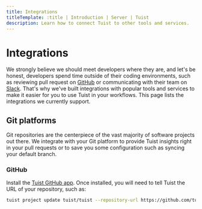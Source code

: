 ```yaml
---
title: Integrations
titleTemplate: :title | Introduction | Server | Tuist
description: Learn how to connect Tuist to other tools and services.
---
```


<h1 id="integrations">Integrations</h1>

We strongly believe we should meet developers where they are, and let's be honest, developers spend time outside of their coding environments, such as reviewing pull request on [GitHub](https://github.com) or communicating with their team on [Slack](https://slack.com). That's why we've built integrations with popular tools and services to make it easier for you to use Tuist in your workflows. This page lists the integrations we currently support.

<h2 id="git-platforms">Git platforms</h2>

Git repositories are the centerpiece of the vast majority of software projects out there. We integrate with your Git platform to provide Tuist insights right in your pull requests or to save you some configuration such as syncing your default branch.

<h3 id="github">GitHub</h3>

Install the [Tuist GitHub app](https://github.com/marketplace/tuist). Once installed, you will need to tell Tuist the URL of your repository, such as:

```sh
tuist project update tuist/tuist --repository-url https://github.com/tuist/tuist
```
